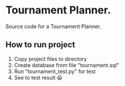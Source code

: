 # Tournament Planner.
Source code for a Tournament Planner.

## How to run project
1. Copy project files to directory
3. Create database from file "tournament.sql"
4. Run "tournament_test.py" for test
5. See to test result :smiley: